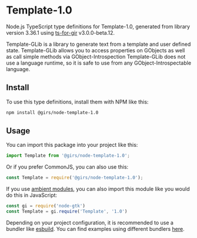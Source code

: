 
# Template-1.0

Node.js TypeScript type definitions for Template-1.0, generated from library version 3.36.1 using [ts-for-gir](https://github.com/gjsify/ts-for-gjs) v3.0.0-beta.12.

Template-GLib is a library to generate text from a template and user defined state. Template-GLib allows you to access properties on GObjects as well as call simple methods via GObject-Introspection Template-GLib does not use a language runtime, so it is safe to use from any GObject-Introspectable language.

## Install

To use this type definitions, install them with NPM like this:
```bash
npm install @girs/node-template-1.0
```

## Usage

You can import this package into your project like this:
```ts
import Template from '@girs/node-template-1.0';
```

Or if you prefer CommonJS, you can also use this:
```ts
const Template = require('@girs/node-template-1.0');
```

If you use [ambient modules](https://github.com/gjsify/ts-for-gir/tree/main/packages/cli#ambient-modules), you can also import this module like you would do this in JavaScript:

```ts
const gi = require('node-gtk')
const Template = gi.require('Template', '1.0')
```

Depending on your project configuration, it is recommended to use a bundler like [esbuild](https://esbuild.github.io/). You can find examples using different bundlers [here](https://github.com/gjsify/ts-for-gir/tree/main/examples).